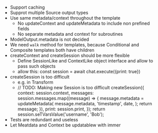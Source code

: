 - Support caching
- Supprot multiple Source output types
- Use same metadata/context throughout the template
  - No updateContext and updateMetadata to include non prefined fields
  - No separate metadata and context for subroutines
- ModelOutput.metadata is not decided
- We need `walk` method for templates, because Conditional and Composite templates both have children
- createContext and createSession should be more flexible
  - Define SessionLike and ContextLike object interface and allow to pass such objects
  - allow this: const session = await chat.execute({print: true})
- createSession is too difficult
  - e.g. in Transform
  - // TODO: Making new Session is too difficult
    createSession({
    context: session.context,
    messages: session.messages.map((message) => {
    message.metadata = updateMetadata(
    message.metadata,
    'timestamp',
    date,
    );
    return message;
    }),
    print: session.print,
    });
    return session.seTVarsValue('username', 'Bob');
- Tests are redundant and useless
- Let Meatdata and Context be updatablew with immer
